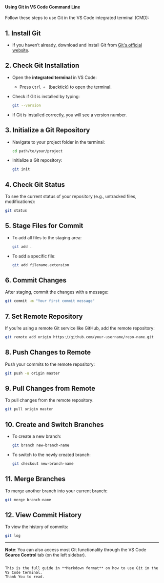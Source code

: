
#### Using Git in VS Code Command Line

Follow these steps to use Git in the VS Code integrated terminal (CMD):

## 1. Install Git
- If you haven’t already, download and install Git from [Git's official website](https://git-scm.com/).

## 2. Check Git Installation
- Open the **integrated terminal** in VS Code:
  - Press `Ctrl + ` (backtick) to open the terminal.
- Check if Git is installed by typing:

  ```bash
  git --version
  ```

- If Git is installed correctly, you will see a version number.

## 3. Initialize a Git Repository
- Navigate to your project folder in the terminal:

  ```bash
  cd path/to/your/project
  ```

- Initialize a Git repository:

  ```bash
  git init
  ```

## 4. Check Git Status
To see the current status of your repository (e.g., untracked files, modifications):

```bash
git status
```

## 5. Stage Files for Commit
- To add all files to the staging area:

  ```bash
  git add .
  ```

- To add a specific file:

  ```bash
  git add filename.extension
  ```

## 6. Commit Changes
After staging, commit the changes with a message:

```bash
git commit -m "Your first commit message"
```

## 7. Set Remote Repository
If you’re using a remote Git service like GitHub, add the remote repository:

```bash
git remote add origin https://github.com/your-username/repo-name.git
```

## 8. Push Changes to Remote
Push your commits to the remote repository:

```bash
git push -u origin master
```

## 9. Pull Changes from Remote
To pull changes from the remote repository:

```bash
git pull origin master
```

## 10. Create and Switch Branches
- To create a new branch:

  ```bash
  git branch new-branch-name
  ```

- To switch to the newly created branch:

  ```bash
  git checkout new-branch-name
  ```

## 11. Merge Branches
To merge another branch into your current branch:

```bash
git merge branch-name
```

## 12. View Commit History
To view the history of commits:

```bash
git log
```

---

**Note**: You can also access most Git functionality through the VS Code **Source Control** tab (on the left sidebar).
```

This is the full guide in **Markdown format** on how to use Git in the VS Code terminal.
Thank You to read.
